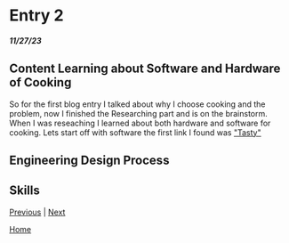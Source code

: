 # Entry 2
##### 11/27/23


## Content Learning about Software and Hardware of Cooking

So for the first blog entry I talked about why I choose cooking and the problem, now I finished the Researching part and is on the brainstorm. When I was reseaching I learned about both hardware and software for cooking. Lets start off with software the first link I found was ["Tasty"](https://tasty.co/)




## Engineering Design Process



## Skills 












































































[Previous](entry01.md) | [Next](entry03.md)

[Home](../README.md)
